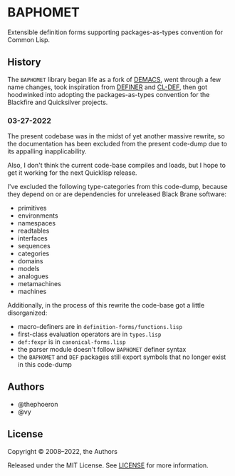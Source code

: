 # BAPHOMET

Extensible definition forms supporting packages-as-types convention for Common Lisp.

## History

The `BAPHOMET` library began life as a fork of [DEMACS][], went through a few
name changes, took inspiration from [DEFINER][] and [CL-DEF][], then got
hoodwinked into adopting the packages-as-types convention for the Blackfire and
Quicksilver projects.

[DEMACS]: https://github.com/vy/demacs/
[DEFINER]: http://common-lisp.net/project/cl-def/
[CL-DEF]: http://common-lisp.net/project/definer/

### 03-27-2022

The present codebase was in the midst of yet another massive rewrite, so the
documentation has been excluded from the present code-dump due to its appalling
inapplicability.

Also, I don't think the current code-base compiles and loads, but I hope to get
it working for the next Quicklisp release.

I've excluded the following type-categories from this code-dump, because they
depend on or are dependencies for unreleased Black Brane software:

- primitives
- environments
- namespaces
- readtables
- interfaces
- sequences
- categories
- domains
- models
- analogues
- metamachines
- machines

Additionally, in the process of this rewrite the code-base got a little
disorganized:

- macro-definers are in `definition-forms/functions.lisp`
- first-class evaluation operators are in `types.lisp`
- `def:fexpr` is in `canonical-forms.lisp`
- the parser module doesn't follow `BAPHOMET` definer syntax
- the `BAPHOMET` and `DEF` packages still export symbols that no longer exist in
  this code-dump

## Authors

- @thephoeron
- @vy

## License

Copyright &copy; 2008&ndash;2022, the Authors

Released under the MIT License. See [LICENSE](./LICENSE) for more information.
